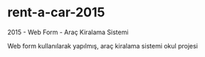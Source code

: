 # rent-a-car-2015
2015 - Web Form - Araç Kiralama Sistemi

Web form kullanılarak yapılmış, araç kiralama sistemi okul projesi
